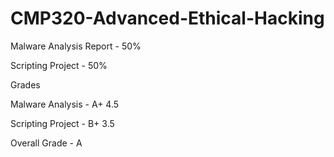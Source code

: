 # CMP320-Advanced-Ethical-Hacking

Malware Analysis Report - 50% 

Scripting Project - 50% 

Grades 

Malware Analysis - A+ 4.5

Scripting Project - B+ 3.5

Overall Grade - A
